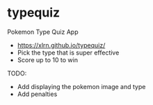 # typequiz
Pokemon Type Quiz App
 - https://xlrn.github.io/typequiz/
 - Pick the type that is super effective
 - Score up to 10 to win
    

TODO:
 - Add displaying the pokemon image and type
 - Add penalties